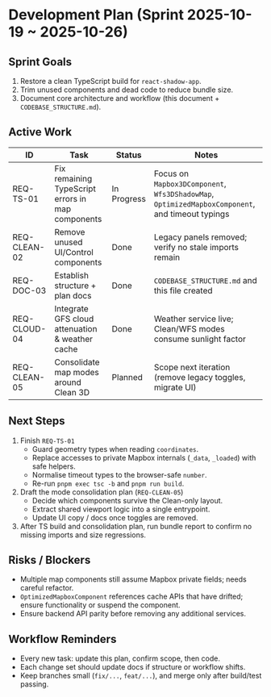 # Development Plan (Sprint 2025-10-19 ~ 2025-10-26)

## Sprint Goals

1. Restore a clean TypeScript build for `react-shadow-app`.
2. Trim unused components and dead code to reduce bundle size.
3. Document core architecture and workflow (this document + `CODEBASE_STRUCTURE.md`).

## Active Work

| ID | Task | Status | Notes |
| --- | --- | --- | --- |
| REQ-TS-01 | Fix remaining TypeScript errors in map components | In Progress | Focus on `Mapbox3DComponent`, `Wfs3DShadowMap`, `OptimizedMapboxComponent`, and timeout typings |
| REQ-CLEAN-02 | Remove unused UI/Control components | Done | Legacy panels removed; verify no stale imports remain |
| REQ-DOC-03 | Establish structure + plan docs | Done | `CODEBASE_STRUCTURE.md` and this file created |
| REQ-CLOUD-04 | Integrate GFS cloud attenuation & weather cache | Done | Weather service live; Clean/WFS modes consume sunlight factor |
| REQ-CLEAN-05 | Consolidate map modes around Clean 3D | Planned | Scope next iteration (remove legacy toggles, migrate UI) |

## Next Steps

1. Finish `REQ-TS-01`
   - Guard geometry types when reading `coordinates`.
   - Replace accesses to private Mapbox internals (`_data`, `_loaded`) with safe helpers.
   - Normalise timeout types to the browser-safe `number`.
   - Re-run `pnpm exec tsc -b` and `pnpm run build`.
2. Draft the mode consolidation plan (`REQ-CLEAN-05`)
   - Decide which components survive the Clean-only layout.
   - Extract shared viewport logic into a single entrypoint.
   - Update UI copy / docs once toggles are removed.
3. After TS build and consolidation plan, run bundle report to confirm no missing imports and size regressions.

## Risks / Blockers

- Multiple map components still assume Mapbox private fields; needs careful refactor.
- `OptimizedMapboxComponent` references cache APIs that have drifted; ensure functionality or suspend the component.
- Ensure backend API parity before removing any additional services.

## Workflow Reminders

- Every new task: update this plan, confirm scope, then code.
- Each change set should update docs if structure or workflow shifts.
- Keep branches small (`fix/...`, `feat/...`), and merge only after build/test passing.
